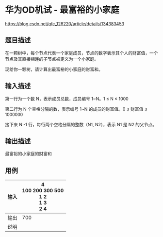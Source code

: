 # 华为OD机试 - 最富裕的小家庭

https://blog.csdn.net/qfc_128220/article/details/134383453

## 题目描述

在一颗树中，每个节点代表一个家庭成员，节点的数字表示其个人的财富值，一个节点及其直接相连的子节点被定义为一个小家庭。

现给你一颗树，请计算出最富裕的小家庭的财富和。

## 输入描述

第一行为一个数 N，表示成员总数，成员编号 1~N。1 ≤ N ≤ 1000

第二行为 N 个空格分隔的数，表示编号 1~N 的成员的财富值。0 ≤ 财富值 ≤ 1000000

接下来 N -1 行，每行两个空格分隔的整数（N1, N2），表示 N1 是 N2 的父节点。

## 输出描述

最富裕的小家庭的财富和

## 用例

| 输入 | 4<br>100 200 300 500<br>1 2<br>1 3<br>2 4 |
| ---- | ---- |
| 输出 | 700 |
| 说明 | |
